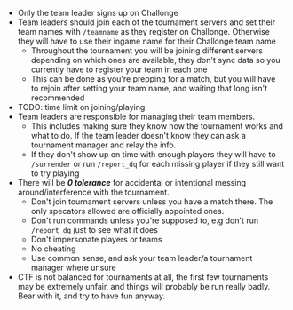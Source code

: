 - Only the team leader signs up on Challonge
- Team leaders should join each of the tournament servers and set their team names with `/teamname` as they register on Challonge. Otherwise they will have to use their ingame name for their Challonge team name
  - Throughout the tournament you will be joining different servers depending on which ones are available, they don't sync data so you currently have to register your team in each one
  - This can be done as you're prepping for a match, but you will have to rejoin after setting your team name, and waiting that long isn't recommended
- TODO: time limit on joining/playing
- Team leaders are responsible for managing their team members.
  - This includes making sure they know how the tournament works and what to do. If the team leader doesn't know they can ask a tournament manager and relay the info.
  - If they don't show up on time with enough players they will have to `/surrender` or run `/report_dq` for each missing player if they still want to try playing
- There will be *__0 tolerance__* for accidental or intentional messing around/interference with the tournament.
  - Don't join tournament servers unless you have a match there. The only specators allowed are officially appointed ones.
  - Don't run commands unless you're supposed to, e.g don't run `/report_dq` just to see what it does
  - Don't impersonate players or teams
  - No cheating
  - Use common sense, and ask your team leader/a tournament manager where unsure
- CTF is not balanced for tournaments at all, the first few tournaments may be extremely unfair, and things will probably be run really badly. Bear with it, and try to have fun anyway.
